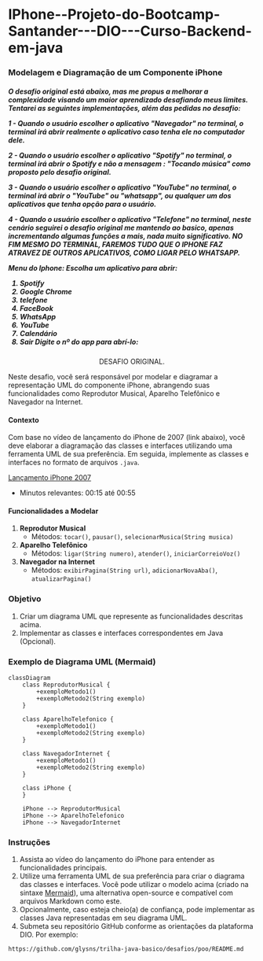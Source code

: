 # IPhone--Projeto-do-Bootcamp-Santander---DIO---Curso-Backend-em-java
<div>
 
<h3>Modelagem e Diagramação de um Componente iPhone</h3>

<h5> O desafio original está abaixo, mas me propus a melhorar a complexidade visando um maior aprendizado desafiando meus limites. Tentarei as seguintes implementações, além das pedidas no desafio:

1 - Quando o usuário escolher o aplicativo "Navegador" no terminal, o terminal irá abrir realmente o aplicativo caso tenha ele no computador dele.

2 - Quando o usuário escolher o aplicativo "Spotify" no terminal, o terminal irá abrir o Spotify e não a mensagem : "Tocando música" como proposto pelo desafio original. 

3 - Quando o usuário escolher o aplicativo "YouTube" no terminal, o terminal irá abrir o "YouTube" ou "whatsapp", ou qualquer um dos aplicativos que tenha opção para o usuário. 

4 - Quando o usuário escolher o aplicativo "Telefone" no terminal, neste cenário seguirei o desafio original me mantendo ao basico, apenas incrementando algumas funções a mais, nada muito significativo. NO FIM MESMO DO TERMINAL, FAREMOS TUDO QUE O IPHONE FAZ ATRAVEZ DE OUTROS APLICATIVOS, COMO LIGAR PELO WHATSAPP. 

Menu do Iphone:
Escolha um aplicativo para abrir:
1. Spotify
2. Google Chrome
3. telefone
4. FaceBook
5. WhatsApp
6. YouTube
7. Calendário
8. Sair
Digite o nº do app para abrí-lo:

</h5>
</div>


 
<p style="text-align: center; color:(255, 0, 0);">DESAFIO ORIGINAL.</p>


<div>
Neste desafio, você será responsável por modelar e diagramar a representação UML do componente iPhone, abrangendo suas funcionalidades como Reprodutor Musical, Aparelho Telefônico e Navegador na Internet.

#### Contexto
Com base no vídeo de lançamento do iPhone de 2007 (link abaixo), você deve elaborar a diagramação das classes e interfaces utilizando uma ferramenta UML de sua preferência. Em seguida, implemente as classes e interfaces no formato de arquivos `.java`.

[Lançamento iPhone 2007](https://www.youtube.com/watch?v=9ou608QQRq8)
- Minutos relevantes: 00:15 até 00:55

#### Funcionalidades a Modelar
1. **Reprodutor Musical**
   - Métodos: `tocar()`, `pausar()`, `selecionarMusica(String musica)`
2. **Aparelho Telefônico**
   - Métodos: `ligar(String numero)`, `atender()`, `iniciarCorreioVoz()`
3. **Navegador na Internet**
   - Métodos: `exibirPagina(String url)`, `adicionarNovaAba()`, `atualizarPagina()`

### Objetivo
1. Criar um diagrama UML que represente as funcionalidades descritas acima.
2. Implementar as classes e interfaces correspondentes em Java (Opcional).

### Exemplo de Diagrama UML (Mermaid)
```mermaid
classDiagram
    class ReprodutorMusical {
        +exemploMetodo1()
        +exemploMetodo2(String exemplo)
    }

    class AparelhoTelefonico {
        +exemploMetodo1()
        +exemploMetodo2(String exemplo)
    }

    class NavegadorInternet {
        +exemploMetodo1()
        +exemploMetodo2(String exemplo)
    }

    class iPhone {
    }

    iPhone --> ReprodutorMusical
    iPhone --> AparelhoTelefonico
    iPhone --> NavegadorInternet
```

### Instruções
1. Assista ao vídeo do lançamento do iPhone para entender as funcionalidades principais.
2. Utilize uma ferramenta UML de sua preferência para criar o diagrama das classes e interfaces. Você pode utilizar o modelo acima (criado na sintaxe [Mermaid](https://mermaid.js.org/)), uma alternativa open-source e compatível com arquivos Markdown como este.
3. Opcionalmente, caso esteja cheio(a) de confiança, pode implementar as classes Java representadas em seu diagrama UML.
4. Submeta seu repositório GitHub conforme as orientações da plataforma DIO. Por exemplo:

```bash
https://github.com/glysns/trilha-java-basico/desafios/poo/README.md
````
</div>
